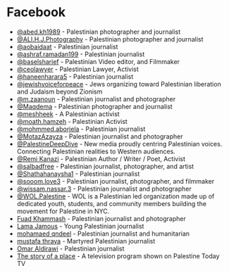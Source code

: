 # Facebook


- [@abed.kh1989](https://www.facebook.com/abed.kh1989) - Palestinian photographer and journalist
- [@ALI.H.J.Photography](https://www.facebook.com/ALI.H.J.Photography) - Palestinian photographer and journalist
- [@aobaidaat](https://www.facebook.com/aobaidaat) - Palestinian journalist
- [@ashraf.ramadan199](https://www.facebook.com/ashraf.ramadan199) - Palestinian journalist
- [@baselsharief](https://www.facebook.com/baselsharief) - Palestinian Video editor, and Filmmaker
- [@ceolawyer](https://www.facebook.com/ceolawyer) - Palestinian Lawyer, Activist
- [@haneenharara5](https://www.facebook.com/haneenharara5) - Palestinian journalist
- [@jewishvoiceforpeace](https://web.facebook.com/jewishvoiceforpeace) - Jews organizing toward Palestinian liberation and Judaism beyond Zionism
- [@m.zaanoun](https://www.facebook.com/m.zaanoun) - Palestinian journalist and photographer
- [@Maqdema](https://www.facebook.com/Maqdema) - Palestinian photographer and journalist
- [@meshheek](https://www.facebook.com/profile.php?id=61554700215103) - A Palestinian activist
- [@moath.hamzeh](https://www.facebook.com/moath.hamzeh) - Palestinian Activist
- [@mohmmed.aborjela](https://www.facebook.com/mohmmed.aborjela/) - Palestinian journalist
- [@MotazAzayza](https://www.facebook.com/MotazAzayza/) - Palestinian journalist and photographer
- [@PalestineDeepDive](https://www.facebook.com/PalestineDeepDive) - New media proudly centring Palestinian voices. Connecting Palestinian realities to Western audiences.
- [@Remi Kanazi](https://www.facebook.com/profile.php?id=100004038072521) - Palestinian Author / Writer / Poet, Activist
- [@salbadfree](https://www.facebook.com/salbadfree) - Palestinian journalist, photographer, and artist
- [@Shathahanaysha1](https://www.facebook.com/Shathahanaysha1) - Palestinian journalist
- [@sooom.love3](https://www.facebook.com/sooom.love3/) - Palestinian journalist, photographer, and filmmaker
- [@wissam.nassar.3](https://www.facebook.com/wissam.nassar.3) - Palestinian journalist and photographer
- [@WOL.Palestine](https://www.facebook.com/WOL.Palestine) - WOL is a Palestinian led organization made up of dedicated youth, students, and community members building the movement for Palestine in NYC.
- [Fuad Khammash](https://www.facebook.com/profile.php?id=100008620265486) - Palestinian journalist and photographer
- [Lama Jamous](https://www.facebook.com/profile.php?id=61555172161542) - Young Palestinian journalist
- [mohamaed qndeel](https://www.facebook.com/profile.php?id=100049537724279) - Palestinian journalist and humanitarian
- [mustafa thraya](https://www.facebook.com/profile.php?id=61552654074781) - Martyred Palestinian journalist
- [Omar Aldirawi](https://www.facebook.com/profile.php?id=100037364133094) - Palestinian journalist
- [The story of a place](https://www.facebook.com/profile.php?id=100091433312142) - A television program shown on Palestine Today TV
